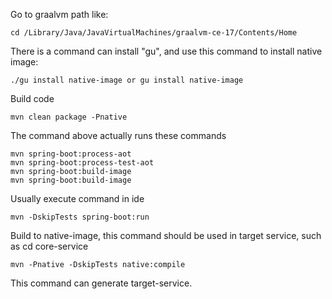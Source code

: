 Go to graalvm path like:
``` 
cd /Library/Java/JavaVirtualMachines/graalvm-ce-17/Contents/Home
```
There is a command can install "gu", and use this command to install native image:
```
./gu install native-image or gu install native-image
```

Build code
```
mvn clean package -Pnative
```

The command above actually runs these commands
```
mvn spring-boot:process-aot
mvn spring-boot:process-test-aot
mvn spring-boot:build-image
mvn spring-boot:build-image
```

Usually execute command in ide
```
mvn -DskipTests spring-boot:run
```

Build to native-image, this command should be used in target service,
such as cd core-service
```
mvn -Pnative -DskipTests native:compile
```
This command can generate target-service.


